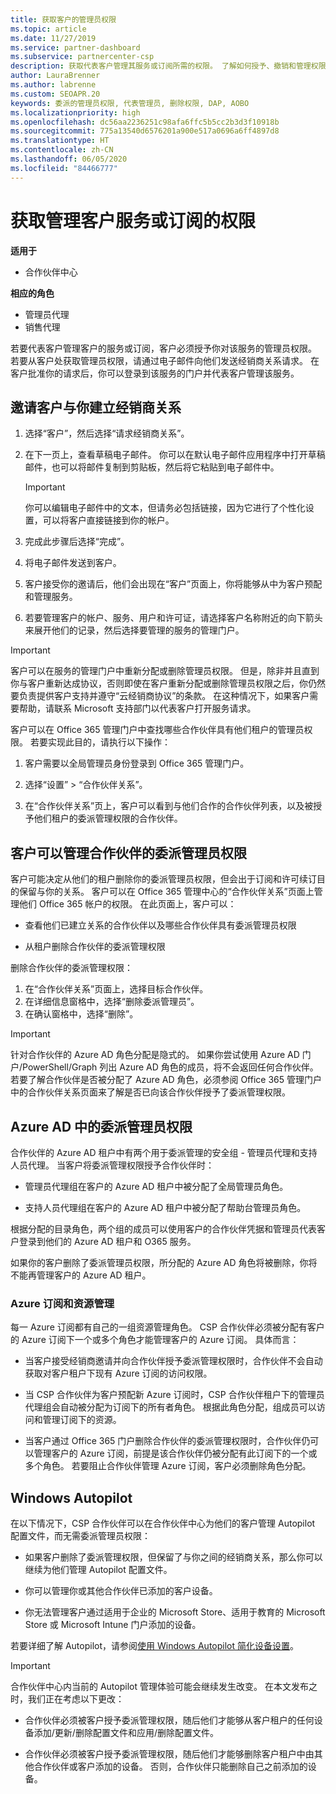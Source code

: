 ```yaml
---
title: 获取客户的管理员权限
ms.topic: article
ms.date: 11/27/2019
ms.service: partner-dashboard
ms.subservice: partnercenter-csp
description: 获取代表客户管理其服务或订阅所需的权限。 了解如何授予、撤销和管理权限。
author: LauraBrenner
ms.author: labrenne
ms.custom: SEOAPR.20
keywords: 委派的管理员权限, 代表管理员, 删除权限, DAP, AOBO
ms.localizationpriority: high
ms.openlocfilehash: dc56aa2236251c98afa6ffc5b5cc2b3d3f10918b
ms.sourcegitcommit: 775a13540d6576201a900e517a0696a6ff4897d8
ms.translationtype: HT
ms.contentlocale: zh-CN
ms.lasthandoff: 06/05/2020
ms.locfileid: "84466777"
---
```

# <a name="obtain-permissions-to-manage-a-customers-service-or-subscription"></a>获取管理客户服务或订阅的权限

**适用于**

- 合作伙伴中心

**相应的角色**

- 管理员代理
- 销售代理

若要代表客户管理客户的服务或订阅，客户必须授予你对该服务的管理员权限。 若要从客户处获取管理员权限，请通过电子邮件向他们发送经销商关系请求。 在客户批准你的请求后，你可以登录到该服务的门户并代表客户管理该服务。 

## <a name="invite-a-customer-to-establish-a-reseller-relationship-with-you"></a>邀请客户与你建立经销商关系

1.  选择“客户”，然后选择“请求经销商关系”。 

2.  在下一页上，查看草稿电子邮件。 你可以在默认电子邮件应用程序中打开草稿邮件，也可以将邮件复制到剪贴板，然后将它粘贴到电子邮件中。 

    >[!IMPORTANT]
    >你可以编辑电子邮件中的文本，但请务必包括链接，因为它进行了个性化设置，可以将客户直接链接到你的帐户。 
    
3.  完成此步骤后选择“完成”。

4.  将电子邮件发送到客户。

5.  客户接受你的邀请后，他们会出现在“客户”页面上，你将能够从中为客户预配和管理服务。

6.  若要管理客户的帐户、服务、用户和许可证，请选择客户名称附近的向下箭头来展开他们的记录，然后选择要管理的服务的管理门户。

>[!IMPORTANT]  
>客户可以在服务的管理门户中重新分配或删除管理员权限。 但是，除非并且直到你与客户重新达成协议，否则即使在客户重新分配或删除管理员权限之后，你仍然要负责提供客户支持并遵守“云经销商协议”的条款。 在这种情况下，如果客户需要帮助，请联系 Microsoft 支持部门以代表客户打开服务请求。

客户可以在 Office 365 管理门户中查找哪些合作伙伴具有他们租户的管理员权限。 若要实现此目的，请执行以下操作：

1. 客户需要以全局管理员身份登录到 Office 365 管理门户。

2. 选择“设置” > “合作伙伴关系”。 

3. 在“合作伙伴关系”页上，客户可以看到与他们合作的合作伙伴列表，以及被授予他们租户的委派管理权限的合作伙伴。

## <a name="customers-can-manage-a-partners-delegated-admin-privileges"></a>客户可以管理合作伙伴的委派管理员权限 

客户可能决定从他们的租户删除你的委派管理员权限，但会出于订阅和许可续订目的保留与你的关系。 客户可以在 Office 365 管理中心的“合作伙伴关系”页面上管理他们 Office 365 帐户的权限。 在此页面上，客户可以：

- 查看他们已建立关系的合作伙伴以及哪些合作伙伴具有委派管理员权限

- 从租户删除合作伙伴的委派管理权限

删除合作伙伴的委派管理权限：

1. 在“合作伙伴关系”页面上，选择目标合作伙伴。
2. 在详细信息窗格中，选择“删除委派管理员”。
3. 在确认窗格中，选择“删除”。

>[!IMPORTANT]  
>针对合作伙伴的 Azure AD 角色分配是隐式的。 如果你尝试使用 Azure AD 门户/PowerShell/Graph 列出 Azure AD 角色的成员，将不会返回任何合作伙伴。 若要了解合作伙伴是否被分配了 Azure AD 角色，必须参阅 Office 365 管理门户中的合作伙伴关系页面来了解是否已向该合作伙伴授予了委派管理权限。

## <a name="delegated-admin-privileges-in-azure-ad"></a>Azure AD 中的委派管理员权限 

合作伙伴的 Azure AD 租户中有两个用于委派管理的安全组 - 管理员代理和支持人员代理。 当客户将委派管理权限授予合作伙伴时：

- 管理员代理组在客户的 Azure AD 租户中被分配了全局管理员角色。

- 支持人员代理组在客户的 Azure AD 租户中被分配了帮助台管理员角色。

根据分配的目录角色，两个组的成员可以使用客户的合作伙伴凭据和管理员代表客户登录到他们的 Azure AD 租户和 O365 服务。

如果你的客户删除了委派管理员权限，所分配的 Azure AD 角色将被删除，你将不能再管理客户的 Azure AD 租户。

### <a name="azure-subscriptions-and-resource-management"></a>Azure 订阅和资源管理

每一 Azure 订阅都有自己的一组资源管理角色。 CSP 合作伙伴必须被分配有客户的 Azure 订阅下一个或多个角色才能管理客户的 Azure 订阅。 具体而言：

- 当客户接受经销商邀请并向合作伙伴授予委派管理权限时，合作伙伴不会自动获取对客户租户下现有 Azure 订阅的访问权限。

- 当 CSP 合作伙伴为客户预配新 Azure 订阅时，CSP 合作伙伴租户下的管理员代理组会自动被分配为订阅下的所有者角色。 根据此角色分配，组成员可以访问和管理订阅下的资源。

- 当客户通过 Office 365 门户删除合作伙伴的委派管理权限时，合作伙伴仍可以管理客户的 Azure 订阅，前提是该合作伙伴仍被分配有此订阅下的一个或多个角色。 若要阻止合作伙伴管理 Azure 订阅，客户必须删除角色分配。

## <a name="windows-autopilot"></a>Windows Autopilot

<!--Maggie, 12/5/18 - Removed table showing what different CSP partner types can and can't do because all partner types are now in parity. As per Bhavya Chopra in bug 19841770.-->

在以下情况下，CSP 合作伙伴可以在合作伙伴中心为他们的客户管理 Autopilot 配置文件，而无需委派管理员权限： 

- 如果客户删除了委派管理权限，但保留了与你之间的经销商关系，那么你可以继续为他们管理 Autopilot 配置文件。

- 你可以管理你或其他合作伙伴已添加的客户设备。 

- 你无法管理客户通过适用于企业的 Microsoft Store、适用于教育的 Microsoft Store 或 Microsoft Intune 门户添加的设备。

若要详细了解 Autopilot，请参阅[使用 Windows Autopilot 简化设备设置](https://docs.microsoft.com/partner-center/autopilot)。

>[!IMPORTANT]  
>合作伙伴中心内当前的 Autopilot 管理体验可能会继续发生改变。 在本文发布之时，我们正在考虑以下更改：

- 合作伙伴必须被客户授予委派管理权限，随后他们才能够从客户租户的任何设备添加/更新/删除配置文件和应用/删除配置文件。

- 合作伙伴必须被客户授予委派管理权限，随后他们才能够删除客户租户中由其他合作伙伴或客户添加的设备。 否则，合作伙伴只能删除自己之前添加的设备。
